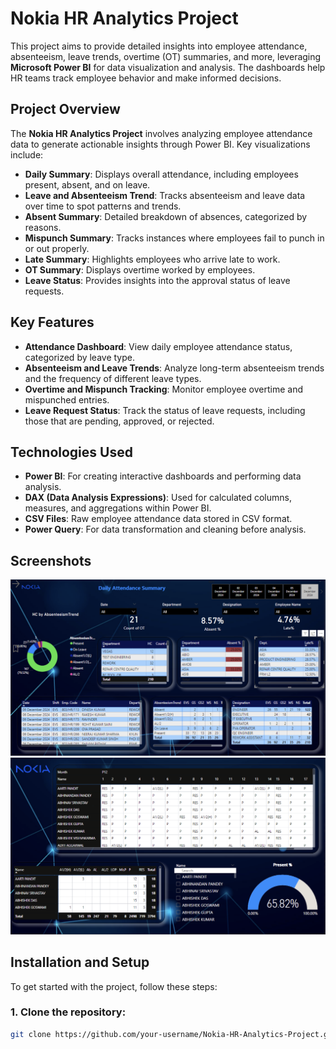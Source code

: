 # Nokia HR Analytics Project

This project aims to provide detailed insights into employee attendance, absenteeism, leave trends, overtime (OT) summaries, and more, leveraging **Microsoft Power BI** for data visualization and analysis. The dashboards help HR teams track employee behavior and make informed decisions.

## Project Overview

The **Nokia HR Analytics Project** involves analyzing employee attendance data to generate actionable insights through Power BI. Key visualizations include:
- **Daily Summary**: Displays overall attendance, including employees present, absent, and on leave.
- **Leave and Absenteeism Trend**: Tracks absenteeism and leave data over time to spot patterns and trends.
- **Absent Summary**: Detailed breakdown of absences, categorized by reasons.
- **Mispunch Summary**: Tracks instances where employees fail to punch in or out properly.
- **Late Summary**: Highlights employees who arrive late to work.
- **OT Summary**: Displays overtime worked by employees.
- **Leave Status**: Provides insights into the approval status of leave requests.

## Key Features

- **Attendance Dashboard**: View daily employee attendance status, categorized by leave type.
- **Absenteeism and Leave Trends**: Analyze long-term absenteeism trends and the frequency of different leave types.
- **Overtime and Mispunch Tracking**: Monitor employee overtime and mispunched entries.
- **Leave Request Status**: Track the status of leave requests, including those that are pending, approved, or rejected.

## Technologies Used

- **Power BI**: For creating interactive dashboards and performing data analysis.
- **DAX (Data Analysis Expressions)**: Used for calculated columns, measures, and aggregations within Power BI.
- **CSV Files**: Raw employee attendance data stored in CSV format.
- **Power Query**: For data transformation and cleaning before analysis.

## Screenshots
![Daily Summary Dashboard](images/Screenshot_1.png)
![Daily Summary Dashboard](images/Screenshot_2.png)
## Installation and Setup

To get started with the project, follow these steps:

### 1. Clone the repository:
```bash
git clone https://github.com/your-username/Nokia-HR-Analytics-Project.git
